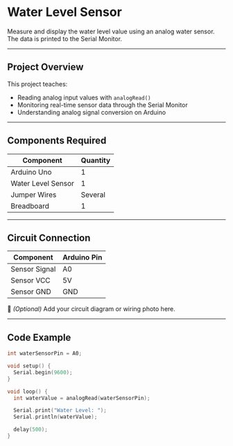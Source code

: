 # Water Level Sensor

Measure and display the water level value using an analog water sensor.  
The data is printed to the Serial Monitor.

---

## Project Overview

This project teaches:
- Reading analog input values with `analogRead()`  
- Monitoring real-time sensor data through the Serial Monitor  
- Understanding analog signal conversion on Arduino  

---

## Components Required

| Component | Quantity |
|------------|-----------|
| Arduino Uno | 1 |
| Water Level Sensor | 1 |
| Jumper Wires | Several |
| Breadboard | 1 |

---

## Circuit Connection

| Component | Arduino Pin |
|------------|--------------|
| Sensor Signal | A0 |
| Sensor VCC | 5V |
| Sensor GND | GND |

📸 *(Optional)* Add your circuit diagram or wiring photo here.

---

## Code Example

```cpp
int waterSensorPin = A0;  

void setup() {
  Serial.begin(9600); 
}

void loop() {
  int waterValue = analogRead(waterSensorPin); 

  Serial.print("Water Level: ");
  Serial.println(waterValue);

  delay(500);
}
